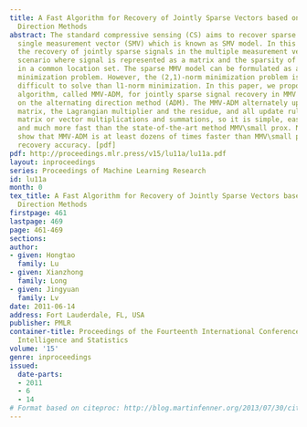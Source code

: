 ```yaml
---
title: A Fast Algorithm for Recovery of Jointly Sparse Vectors based on the Alternating
  Direction Methods
abstract: The standard compressive sensing (CS) aims to recover sparse signal from
  single measurement vector (SMV) which is known as SMV model. In this paper, we consider
  the recovery of jointly sparse signals in the multiple measurement vector (MMV)
  scenario where signal is represented as a matrix and the sparsity of signal occurs
  in a common location set. The sparse MMV model can be formulated as a matrix (2,1)-norm
  minimization problem. However, the (2,1)-norm minimization problem is much more
  difficult to solve than l1-norm minimization. In this paper, we propose a very fast
  algorithm, called MMV-ADM, for jointly sparse signal recovery in MMV settings based
  on the alternating direction method (ADM). The MMV-ADM alternately updates the signal
  matrix, the Lagrangian multiplier and the residue, and all update rules only involve
  matrix or vector multiplications and summations, so it is simple, easy to implement
  and much more fast than the state-of-the-art method MMV\small prox. Numerical simulations
  show that MMV-ADM is at least dozens of times faster than MMV\small prox with comparable
  recovery accuracy. [pdf]
pdf: http://proceedings.mlr.press/v15/lu11a/lu11a.pdf
layout: inproceedings
series: Proceedings of Machine Learning Research
id: lu11a
month: 0
tex_title: A Fast Algorithm for Recovery of Jointly Sparse Vectors based on the Alternating
  Direction Methods
firstpage: 461
lastpage: 469
page: 461-469
sections: 
author:
- given: Hongtao
  family: Lu
- given: Xianzhong
  family: Long
- given: Jingyuan
  family: Lv
date: 2011-06-14
address: Fort Lauderdale, FL, USA
publisher: PMLR
container-title: Proceedings of the Fourteenth International Conference on Artificial
  Intelligence and Statistics
volume: '15'
genre: inproceedings
issued:
  date-parts:
  - 2011
  - 6
  - 14
# Format based on citeproc: http://blog.martinfenner.org/2013/07/30/citeproc-yaml-for-bibliographies/
---
```

